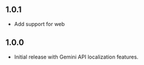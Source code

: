 ## 1.0.1

* Add support for web

## 1.0.0

* Initial release with Gemini API localization features.

